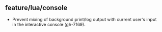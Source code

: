 ## feature/lua/console

* Prevent mixing of background print/log output with current user's input in
  the interactive console (gh-7169).

